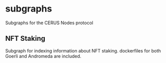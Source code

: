 # subgraphs
Subgraphs for the CERUS Nodes protocol

## NFT Staking
Subgraph for indexing information about NFT staking. dockerfiles for both Goerli and Andromeda are included.   